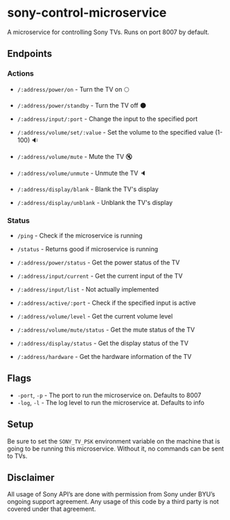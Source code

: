 # sony-control-microservice
A microservice for controlling Sony TVs. Runs on port 8007 by default.

## Endpoints
### Actions
* `/:address/power/on`  - Turn the TV on :full_moon:

* `/:address/power/standby` - Turn the TV off :new_moon: 
* `/:address/input/:port` - Change the input to the specified port 
* `/:address/volume/set/:value` - Set the volume to the specified value (1-100) :sound:
* `/:address/volume/mute` - Mute the TV :mute:
* `/:address/volume/unmute` - Unmute the TV :speaker:
* `/:address/display/blank` - Blank the TV's display
* `/:address/display/unblank` - Unblank the TV's display



### Status
* `/ping` - Check if the microservice is running
* `/status` - Returns good if microservice is running
* `/:address/power/status` - Get the power status of the TV

* `/:address/input/current` - Get the current input of the TV
* `/:address/input/list` - Not actually implemented
* `/:address/active/:port` - Check if the specified input is active
* `/:address/volume/level` - Get the current volume level
* `/:address/volume/mute/status` - Get the mute status of the TV
* `/:address/display/status` - Get the display status of the TV
* `/:address/hardware` - Get the hardware information of the TV

## Flags
* `-port`, `-p` - The port to run the microservice on. Defaults to 8007
* `-log`, `-l` - The log level to run the microservice at. Defaults to info

## Setup
Be sure to set the `SONY_TV_PSK` environment variable on the machine that is going to be running this microservice. Without it, no commands can be sent to TVs.

## Disclaimer
All usage of Sony API’s are done with permission from Sony under BYU’s ongoing support agreement.  Any usage of this code by a third party is not covered under that agreement.
